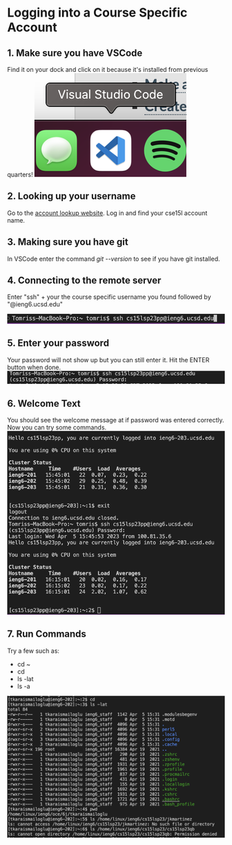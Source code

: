 # **Logging into a Course Specific Account**
## 1. Make sure you have VSCode
Find it on your dock and click on it because it's installed from previous quarters!
![vscode](vscode.png)


## 2. Looking up your username
Go to the [account lookup website](https://sdacs.ucsd.edu/~icc/index.php). Log in and find your cse15l account name.

## 3.  Making sure you have git
In VSCode enter the command *git --version* to see if you have git installed.

## 4. Connecting to the remote server
Enter "ssh" + your the course specific username you found followed by "@ieng6.ucsd.edu"

![username](username.png)

## 5. Enter your password
Your password will not show up but you can still enter it. Hit the ENTER button when done.
![password](password.png)

## 6. Welcome Text
You should see the welcome message at if password was entered correctly. Now you can try some commands.
![welcome](welcome.png) 

## 7. Run Commands
Try a few such as: 
* cd ~
* cd
* ls -lat
* ls -a

![commands](commands.png)

